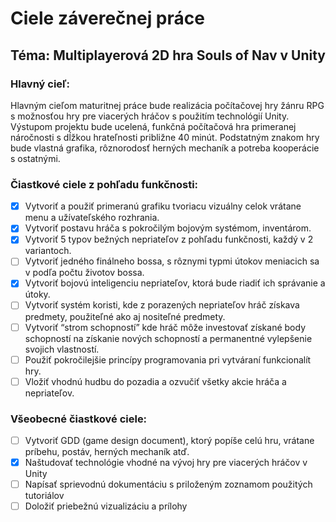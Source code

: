 # Ciele záverečnej práce

## Téma: Multiplayerová 2D hra Souls of  Nav v Unity

### Hlavný cieľ:

Hlavným cieľom maturitnej práce bude realizácia počítačovej hry žánru RPG s možnosťou hry pre viacerých hráčov s použitím technológií Unity. Výstupom projektu bude ucelená, funkčná počítačová hra primeranej náročnosti s dĺžkou hrateľnosti približne 40 minút. Podstatným znakom hry bude vlastná grafika, rôznorodosť herných mechaník a potreba kooperácie s ostatnými.

### Čiastkové ciele z pohľadu funkčnosti:

- [x] Vytvoriť a použiť primeranú grafiku tvoriacu vizuálny celok vrátane menu a užívateľského rozhrania.
- [x] Vytvoriť postavu hráča s pokročilým bojovým systémom, inventárom.
- [x] Vytvoriť 5 typov bežných nepriateľov z pohľadu funkčnosti, každý v 2 variantoch.
- [ ] Vytvoriť jedného finálneho bossa, s rôznymi typmi útokov meniacich sa v podľa počtu životov bossa.
- [x] Vytvoriť bojovú inteligenciu nepriateľov, ktorá bude riadiť ich správanie a útoky.
- [ ] Vytvoriť systém koristi, kde z porazených nepriateľov hráč získava predmety, použiteľné ako aj nositeľné predmety.
- [ ] Vytvoriť “strom schopností” kde hráč môže investovať získané body schopností na získanie nových schopností a permanentné vylepšenie svojich vlastností.
- [ ] Použiť pokročilejšie princípy programovania pri vytváraní funkcionalít hry.
- [ ] Vložiť vhodnú hudbu do pozadia a ozvučiť všetky akcie hráča a nepriateľov.

### Všeobecné čiastkové ciele:

- [ ] Vytvoriť GDD (game design document), ktorý popíše celú hru, vrátane príbehu, postáv, herných mechaník atď.
- [x] Naštudovať technológie vhodné na vývoj hry pre viacerých hráčov v Unity
- [ ] Napísať sprievodnú dokumentáciu s priloženým zoznamom použitých tutoriálov
- [ ] Doložiť priebežnú vizualizáciu a prílohy